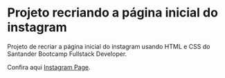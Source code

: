 # Projeto recriando a página inicial do instagram
Projeto de recriar a página inicial do instagram usando HTML e CSS do Santander Bootcamp Fullstack Developer.

Confira aqui [Instagram Page](https://siquaradev.github.io/projeto-pagina-inicial-do-instagram/).
